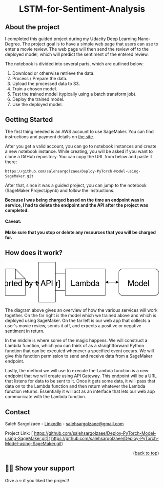 <h1 align="center">LSTM-for-Sentiment-Analysis</h1>

## About the project

I completed this guided project during my Udacity Deep Learning Nano-Degree. The project goal is to have a simple web page that users can use to enter a movie review. The web page will then send the review off to the deployed model, which will predict the sentiment of the entered review.

The notebook is divided into several parts, which are outlined below:

1. Download or otherwise retrieve the data.
2. Process / Prepare the data.
3. Upload the processed data to S3.
4. Train a chosen model.
5. Test the trained model (typically using a batch transform job).
6. Deploy the trained model.
7. Use the deployed model.



## Getting Started


The first thing needed is an AWS account to use SageMaker. You can find instructions and payment details on [the site](https://aws.amazon.com/sagemaker/).

After you get a valid account, you can go to notebook instances and create a new notebook instance. While creating, you will be asked if you want to clone a GitHub repository. You can copy the URL from below and paste it there:


	https://github.com/salehsargolzaee/Deploy-PyTorch-Model-using-SageMaker.git
    
After that, since it was a guided project, you can jump to the notebook (SageMaker Project.ipynb) and follow the instructions.

**Because I was being charged based on the time an endpoint was in service, I had to delete the endpoint and the API after the project was completed.**







#### Caveat:

**Make sure that you stop or delete any resources that you will be charged for.**


## How does it work?

<img src="Web App Diagram.svg">

The diagram above gives an overview of how the various services will work together. On the far right is the model which we trained above and which is deployed using SageMaker. On the far left is our web app that collects a user's movie review, sends it off, and expects a positive or negative sentiment in return.

In the middle is where some of the magic happens. We will construct a Lambda function, which you can think of as a straightforward Python function that can be executed whenever a specified event occurs. We will give this function permission to send and receive data from a SageMaker endpoint.

Lastly, the method we will use to execute the Lambda function is a new endpoint that we will create using API Gateway. This endpoint will be a URL that listens for data to be sent to it. Once it gets some data, it will pass that data on to the Lambda function and then return whatever the Lambda function returns. Essentially it will act as an interface that lets our web app communicate with the Lambda function.

## Contact 
<a id = "contact"></a>

Saleh Sargolzaee - [LinkedIn](https://www.linkedin.com/in/saleh-sargolzaee) - salehsargolzaee@gmail.com

Project Link: [	https://github.com/salehsargolzaee/Deploy-PyTorch-Model-using-SageMaker.git](	https://github.com/salehsargolzaee/Deploy-PyTorch-Model-using-SageMaker.git)

<p align="right">(<a href="#top">back to top</a>)</p>

## :man_astronaut: Show your support

Give a ⭐️ if you liked the project!




